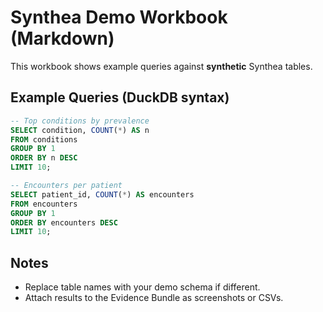 # Synthea Demo Workbook (Markdown)

This workbook shows example queries against **synthetic** Synthea tables.

## Example Queries (DuckDB syntax)

```sql
-- Top conditions by prevalence
SELECT condition, COUNT(*) AS n
FROM conditions
GROUP BY 1
ORDER BY n DESC
LIMIT 10;
```

```sql
-- Encounters per patient
SELECT patient_id, COUNT(*) AS encounters
FROM encounters
GROUP BY 1
ORDER BY encounters DESC
LIMIT 10;
```

## Notes
- Replace table names with your demo schema if different.
- Attach results to the Evidence Bundle as screenshots or CSVs.
